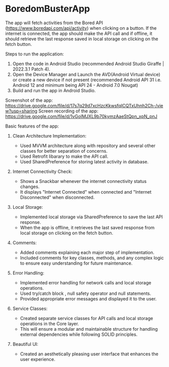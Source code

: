 # BoredomBusterApp
The app will fetch activities from the Bored API (https://www.boredapi.com/api/activity) when clicking on a button. 
If the internet is connected, the app should make the API call and if offline, it should retrieve the last response saved in local storage on clicking on the fetch button.

Steps to run the application:

1. Open the code in Android Studio (recommended Android Studio Giraffe | 2022.3.1 Patch 4).
2. Open the Device Manager and Launch the AVD(Android Virtual device) or create a new device if not present (recommended Android API 31 i.e. Android 12 and minimum being API 24 - Android 7.0 Nougat)
3. Build and run the app in Android Studio.

Screenshot of the app: https://drive.google.com/file/d/17s7q29d7xcHzcKkwsfqICQTxUhnh2Ch-/view?usp=sharing
Screen recording of the app: https://drive.google.com/file/d/1vGoIMJXL9b70kymzAaeStQpn_xpN_pnJ

Basic features of the app:

1. Clean Architecture Implementation:
    - Used MVVM architecture along with repository and several other classes for better separation of concerns.
    - Used Retrofit libarary to make the API call.
    - Used SharedPreference for storing latest activity in database.

2. Internet Connectivity Check:
    - Shows a Snackbar whenever the internet connectivity status changes.
    - It displays "Internet Connected" when connected and "Internet Disconnected" when disconnected.

3. Local Storage:
    - Implemented local storage via SharedPreference to save the last API response.
    - When the app is offline, it retrieves the last saved response from local storage on clicking on the fetch button.

4. Comments:
    - Added comments explaining each major step of implementation.
    - Included comments for key classes, methods, and any complex logic to ensure easy understanding for future maintenance.

5. Error Handling:
    - Implemented error handling for network calls and local storage operations.
    - Used try/catch block , null safety operator and null statements.
    - Provided appropriate error messages and displayed it to the user.

6. Service Classes:
    - Created separate service classes for API calls and local storage operations in the Core layer.
    - This will ensure a modular and maintainable structure for handling external dependencies while following SOLID principles.

7. Beautiful UI:
    - Created an aesthetically pleasing user interface that enhances the user experience.
